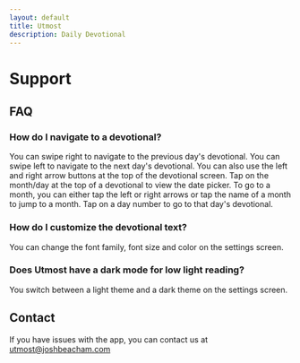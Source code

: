 ```yaml
---
layout: default
title: Utmost
description: Daily Devotional
---
```



# Support

## FAQ

### How do I navigate to a devotional?
You can swipe right to navigate to the previous day's devotional. You can swipe left to navigate to the next day's devotional. You can also use the left and right arrow buttons at the top of the devotional screen.
Tap on the month/day at the top of a devotional to view the date picker. To go to a month, you can either tap the left or right arrows or tap the name of a month to jump to a month. Tap on a day number to go to that day's devotional.

### How do I customize the devotional text?
You can change the font family, font size and color on the settings screen.

### Does Utmost have a dark mode for low light reading?
You switch between a light theme and a dark theme on the settings screen.


## Contact

If you have issues with the app, you can contact us at [utmost@joshbeacham.com](mailto:utmost@joshbeacham.com)
